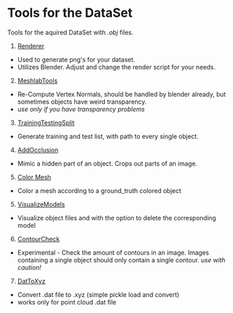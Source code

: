 # Tools for the DataSet

Tools for the aquired DataSet with *.obj* files.

1. [Renderer](Renderer)
  * Used to generate png's for your dataset.
  * Utilizes Blender. Adjust and change the render script for your needs.
2. [MeshlabTools](MeshlabTools)
  * Re-Compute Vertex Normals, should be handled by blender already,
  but sometimes objects have weird transparency.
  * *use only if you have transparency problems*
3. [TrainingTestingSplit](TrainingTestingSplit)
  * Generate training and test list, with path to every single object.
4. [AddOcclusion](AddOcclusion)
  * Mimic a hidden part of an object. Crops out parts of an image.
5. [Color Mesh](ColorMesh)
  * Color a mesh according to a ground_truth colored object
5. [VisualizeModels](VisualizeModels)
  * Visualize object files and with the option to delete the corresponding model
6. [ContourCheck](ContourCheck)
  * Experimental - Check the amount of contours in an image. Images containing a single object should only contain a single contour. *use with caution!*
7. [DatToXyz](DatToXyz)
  * Convert .dat file to .xyz (simple pickle load and convert)
  * works only for point cloud .dat file

